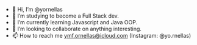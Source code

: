- 👋 Hi, I’m @yornellas
- 👀 I’m studying to become a Full Stack dev.
- 🌱 I’m currently learning Javascript and Java OOP.
- 💞️ I’m looking to collaborate on anything interesting.
- 📫 How to reach me ymf.ornellas@icloud.com (Instagram: @yo.rnellas)

<!---
yornellas/yornellas is a ✨ special ✨ repository because its `README.md` (this file) appears on your GitHub profile.
You can click the Preview link to take a look at your changes.
--->
